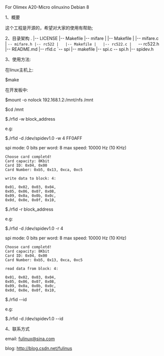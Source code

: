 
For Olimex A20-Micro olinuxino Debian 8

1、概要

这个工程是开源的，希望对大家的使用有帮助;

2、目录架构
.
|-- LICENSE
|-- Makefile
|-- mifare
|   |-- Makefile
|   |-- mifare.c
|   `-- mifare.h
|-- rc522
|   |-- Makefile
|   |-- rc522.c
|   `-- rc522.h
|-- README.md
|-- rfid.c
`-- spi
    |-- makefile
        |-- spi.c
         -- spi.h
        |-- spidev.h

3、使用方法:

在linux主机上:

$make

在开发板中:

$mount -o nolock 192.168.1.2:/mnt/nfs /mnt

$cd /mnt

                                    
$./rfid -w block_address

e.g:

$./rfid -d /dev/spidev1.0 -w 4 FF0AFF

spi mode: 0
bits per word: 8
max speed: 10000 Hz (10 KHz)
                                         


    Choose card completd!
    Card capacity: 8Kbit
    Card ID: 0x04, 0x00
    Card Number: 0xb5, 0x13, 0xca, 0xc5

    write data to block: 4:              

    0x01, 0x02, 0x03, 0x04, 
    0x05, 0x06, 0x07, 0x08, 
    0x09, 0x0a, 0x0b, 0x0c, 
    0x0d, 0x0e, 0x0f, 0x10, 

$./rfid -r block_address

e.g:

$./rfid -d /dev/spidev1.0 -r 4

spi mode: 0
bits per word: 8
max speed: 10000 Hz (10 KHz)
                                         

    Choose card completd!
    Card capacity: 8Kbit
    Card ID: 0x04, 0x00
    Card Number: 0xb5, 0x13, 0xca, 0xc5

    read data from block: 4:             

    0x01, 0x02, 0x03, 0x04, 
    0x05, 0x06, 0x07, 0x08, 
    0x09, 0x0a, 0x0b, 0x0c, 
    0x0d, 0x0e, 0x0f, 0x10, 

$./rfid --id

e.g:

$./rfid -d /dev/spidev1.0 --id

4、联系方式

email: fulinux@sina.com

blog: http://blog.csdn.net/fulinus
